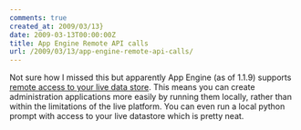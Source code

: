 ```yaml
---
comments: true
created_at: 2009/03/13}
date: 2009-03-13T00:00:00Z
title: App Engine Remote API calls
url: /2009/03/13/app-engine-remote-api-calls/
---
```


Not sure how I missed this but apparently App Engine (as of 1.1.9) supports [remote access to your live data store](http://code.google.com/appengine/articles/remote_api.html). This means you can create administration applications more easily by running them locally, rather than within the limitations of the live platform. You can even run a local python prompt with access to your live datastore which is pretty neat.
